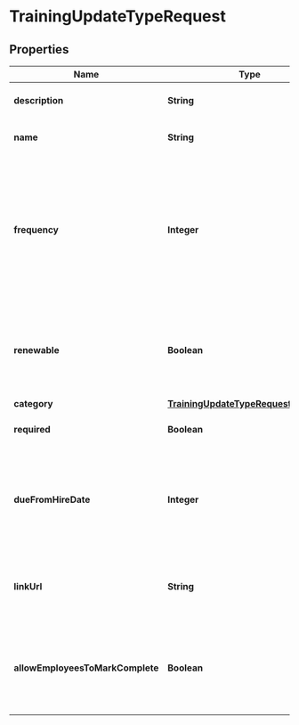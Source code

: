 

# TrainingUpdateTypeRequest


## Properties

| Name | Type | Description | Notes |
|------------ | ------------- | ------------- | -------------|
|**description** | **String** | Description for the training. |  [optional] |
|**name** | **String** | Name of the training type. |  |
|**frequency** | **Integer** | The frequency is the (optional) amount of months between renewing trainings. Not valid if training are not renewable. |  [optional] |
|**renewable** | **Boolean** | Renewable is optional but if you are setting it to true you must pass a frequency. |  [optional] |
|**category** | [**TrainingUpdateTypeRequestCategory**](TrainingUpdateTypeRequestCategory.md) |  |  [optional] |
|**required** | **Boolean** | Is this a required training? |  |
|**dueFromHireDate** | **Integer** | Number of days before the training is due for new hires. Not valid unless training is required. |  [optional] |
|**linkUrl** | **String** | Optional URL that can be included with a training. |  [optional] |
|**allowEmployeesToMarkComplete** | **Boolean** | Allows all employees who can view the training to be able to mark it complete. |  [optional] |



